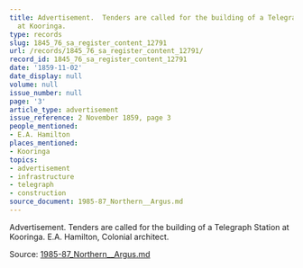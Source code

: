 ```yaml
---
title: Advertisement.  Tenders are called for the building of a Telegraph Station
  at Kooringa.
type: records
slug: 1845_76_sa_register_content_12791
url: /records/1845_76_sa_register_content_12791/
record_id: 1845_76_sa_register_content_12791
date: '1859-11-02'
date_display: null
volume: null
issue_number: null
page: '3'
article_type: advertisement
issue_reference: 2 November 1859, page 3
people_mentioned:
- E.A. Hamilton
places_mentioned:
- Kooringa
topics:
- advertisement
- infrastructure
- telegraph
- construction
source_document: 1985-87_Northern__Argus.md
---
```


Advertisement.  Tenders are called for the building of a Telegraph Station at Kooringa.   E.A. Hamilton, Colonial architect.

Source: [1985-87_Northern__Argus.md](/downloads/markdown/1985-87_Northern__Argus.md)
